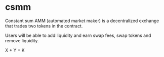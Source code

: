 # csmm

Constant sum AMM (automated market maker) is a decentralized exchange that trades two tokens in the contract.

Users will be able to add liquidity and earn swap fees, swap tokens and remove liquidity.

X + Y = K
